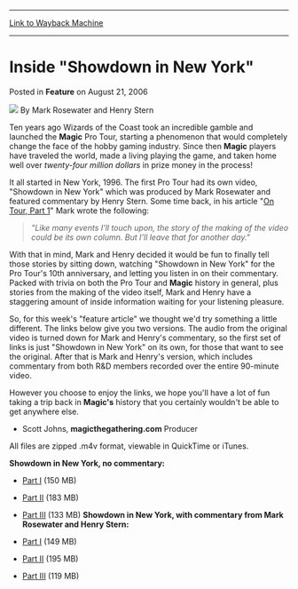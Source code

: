 
---
[Link to Wayback Machine](https://web.archive.org/web/20170721132857/http://magic.wizards.com/en/articles/archive/feature/inside-showdown-new-york-2006-08-21)

[_metadata_:wayback_url]:- "http://magic.wizards.com/en/articles/archive/feature/inside-showdown-new-york-2006-08-21"
[_metadata_:wayback_raw_url]:- "https://web.archive.org/web/20170721132857id_/http://magic.wizards.com/en/articles/archive/feature/inside-showdown-new-york-2006-08-21"
[_metadata_:wayback_capture_timestamp]:- "2017-07-21 13:28:57+00:00"
[_metadata_:description]:- "Ten years ago Wizards of the Coast took an incredible gamble and launched the Magic Pro Tour, starting a phenomenon that would completely change the face of the hobby gaming industry. Since then Magic players have traveled the world, made a living playing the game, and taken home well over twenty-four million dollars in prize money in the process!"
[_metadata_:generator]:- "Drupal 7 (http://drupal.org)"
[_metadata_:publish_date]:- "2006-08-21"
---


Inside "Showdown in New York"
=============================



 Posted in **Feature**
 on August 21, 2006 






![](https://media.magic.wizards.com/styles/auth_small/public/generic-avatar-150_312.png)
By Mark Rosewater and Henry Stern











Ten years ago Wizards of the Coast took an incredible gamble and launched the **Magic** Pro Tour, starting a phenomenon that would completely change the face of the hobby gaming industry. Since then **Magic** players have traveled the world, made a living playing the game, and taken home well over *twenty-four million dollars* in prize money in the process! 


It all started in New York, 1996. The first Pro Tour had its own video, "Showdown in New York" which was produced by Mark Rosewater and featured commentary by Henry Stern. Some time back, in his article "[On Tour, Part 1](/en/articles/archive/making-magic/tour-part-1-2004-07-26)" Mark wrote the following:



> 
> *"Like many events I'll touch upon, the story of the making of the video could be its own column. But I'll leave that for another day."*
> 
> 
> 

With that in mind, Mark and Henry decided it would be fun to finally tell those stories by sitting down, watching "Showdown in New York" for the Pro Tour's 10th anniversary, and letting you listen in on their commentary. Packed with trivia on both the Pro Tour and **Magic** history in general, plus stories from the making of the video itself, Mark and Henry have a staggering amount of inside information waiting for your listening pleasure. 


So, for this week's "feature article" we thought we'd try something a little different. The links below give you two versions. The audio from the original video is turned down for Mark and Henry's commentary, so the first set of links is just "Showdown in New York" on its own, for those that want to see the original. After that is Mark and Henry's version, which includes commentary from both R&D members recorded over the entire 90-minute video. 


However you choose to enjoy the links, we hope you'll have a lot of fun taking a trip back in **Magic's** history that you certainly wouldn't be able to get anywhere else. 


- Scott Johns, **magicthegathering.com** Producer


All files are zipped .m4v format, viewable in QuickTime or iTunes.


**Showdown in New York, no commentary:**  


- [Part I](http://webcast2.wizards.com/archives/Showdown/showdown01.m4v.zip) (150 MB)

- [Part II](http://webcast2.wizards.com/archives/Showdown/showdown02.m4v.zip) (183 MB)

- [Part III](http://webcast2.wizards.com/archives/Showdown/showdown03.m4v.zip)
 (133 MB)
 **Showdown in New York, with commentary from Mark Rosewater and Henry Stern:**  


- [Part I](http://webcast2.wizards.com/archives/Showdown/showdown_com01.m4v.zip) (149 MB)

- [Part II](http://webcast2.wizards.com/archives/Showdown/showdown_com02.m4v.zip) (195 MB)

- [Part III](http://webcast2.wizards.com/archives/Showdown/showdown_com03.m4v.zip) (119 MB)







